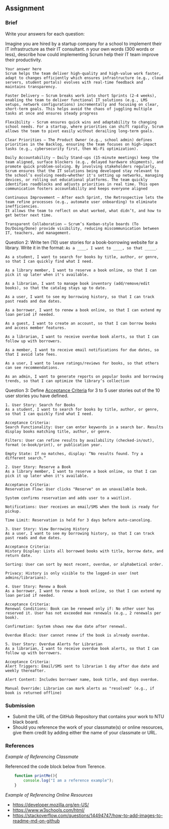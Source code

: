 ## Assignment

### Brief

Write your answers for each question:

Imagine you are hired by a startup company for a school to implement their IT infrastructure as their IT consultant. n your own words (300 words or less), describe how could implementing Scrum help their IT team improve their productivity.

```
Your answer here
Scrum helps the team deliver high-quality and high-value work faster, adapt to changes efficiently which ensures infrastructure (e.g., cloud servers, student portals) evolves with real-time feedback and maintains transparency. 

Faster Delivery – Scrum breaks work into short Sprints (2-4 weeks), enabling the team to deliver functional IT solutions (e.g., LMS setups, network configurations) incrementally and focusing on clear, short-term goals. This helps avoid the chaos of juggling multiple tasks at once and ensures steady progress 

Flexibility - Scrum ensures quick wins and adaptability to changing school needs. For a startup, where priorities can shift rapidly, Scrum allows the team to pivot easily without derailing long-term goals.

Clear Priorities – The Product Owner (e.g., school admin) defines priorities in the Backlog, ensuring the team focuses on high-impact tasks (e.g., cybersecurity first, then Wi-Fi optimization).

Daily Accountability – Daily Stand-ups (15-minute meetings) keep the team aligned, surface blockers (e.g., delayed hardware shipments), and promote quick problem-solving. By involving stakeholders regularly, Scrum ensures that the IT solutions being developed stay relevant to the school’s evolving needs—whether it's setting up networks, managing devices, or rolling out educational platforms. The team quickly identifies roadblocks and adjusts priorities in real time. This open communication fosters accountability and keeps everyone aligned

Continuous Improvement – After each Sprint, the Retrospective lets the team refine processes (e.g., automate user onboarding) to eliminate inefficiencies.
It allows the team to reflect on what worked, what didn’t, and how to get better next time.

Transparent Collaboration – Scrum’s Kanban-style boards (To Do/Doing/Done) provide visibility, reducing miscommunication between IT, teachers, and management.
```

Question 2:
Write ten (10) user stories for a book-borrowing website for a library. Write it in the format: `As a ____, I want to ____, so that _____`.

```
As a student, I want to search for books by title, author, or genre, so that I can quickly find what I need.

As a library member, I want to reserve a book online, so that I can pick it up later when it's available.

As a librarian, I want to manage book inventory (add/remove/edit books), so that the catalog stays up to date.

As a user, I want to see my borrowing history, so that I can track past reads and due dates.

As a borrower, I want to renew a book online, so that I can extend my loan period if needed.

As a guest, I want to create an account, so that I can borrow books and access member features.

As a librarian, I want to receive overdue book alerts, so that I can follow up with borrowers.

As a member, I want to receive email notifications for due dates, so that I avoid late fees.

As a user, I want to leave ratings/reviews for books, so that others can see recommendations.

As an admin, I want to generate reports on popular books and borrowing trends, so that I can optimize the library’s collection
```

Question 3: 
Define [Acceptance Criteria](https://resources.scrumalliance.org/Article/need-know-acceptance-criteria) for 3 to 5 user stories out of the 10 user stories you have defined.

```
1. User Story: Search for Books
As a student, I want to search for books by title, author, or genre, so that I can quickly find what I need.

Acceptance Criteria:
Search Functionality: User can enter keywords in a search bar. Results display books matching title, author, or genre.

Filters: User can refine results by availability (checked-in/out), format (e-book/print), or publication year.

Empty State: If no matches, display: “No results found. Try a different search.”

2. User Story: Reserve a Book
As a library member, I want to reserve a book online, so that I can pick it up later when it's available.

Acceptance Criteria:
Reservation Flow: User clicks "Reserve" on an unavailable book.

System confirms reservation and adds user to a waitlist.

Notifications: User receives an email/SMS when the book is ready for pickup.

Time Limit: Reservation is held for 3 days before auto-canceling.

3. User Story: View Borrowing History
As a user, I want to see my borrowing history, so that I can track past reads and due dates.

Acceptance Criteria:
History Display: Lists all borrowed books with title, borrow date, and return date.

Sorting: User can sort by most recent, overdue, or alphabetical order.

Privacy: History is only visible to the logged-in user (not admins/librarians).

4. User Story: Renew a Book
As a borrower, I want to renew a book online, so that I can extend my loan period if needed.

Acceptance Criteria:
Renewal Conditions: Book can be renewed only if: No other user has reserved it. User has not exceeded max renewals (e.g., 2 renewals per book).

Confirmation: System shows new due date after renewal.

Overdue Block: User cannot renew if the book is already overdue.

5. User Story: Overdue Alerts for Librarian
As a librarian, I want to receive overdue book alerts, so that I can follow up with borrowers.

Acceptance Criteria:
Alert Triggers: Email/SMS sent to librarian 1 day after due date and weekly thereafter.

Alert Content: Includes borrower name, book title, and days overdue.

Manual Override: Librarian can mark alerts as "resolved" (e.g., if book is returned offline)
```


### Submission 

- Submit the URL of the GitHub Repository that contains your work to NTU black board.
- Should you reference the work of your classmate(s) or online resources, give them credit by adding either the name of your classmate or URL. 


### References

_Example of Referencing Classmate_

Referenced the code block below from Terence.
```js
    function printMe(){
        console.log("I am a reference example");
    }
```

_Example of Referencing Online Resources_

- https://developer.mozilla.org/en-US/
- https://www.w3schools.com/html/
- https://stackoverflow.com/questions/14494747/how-to-add-images-to-readme-md-on-github
